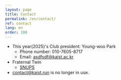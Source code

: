 ```yaml
---
layout: page
title: Contact
permalink: /en/contact/
ref: contact
lang: en
order: 100
---
```


- This year(2025)'s Club president: Young-woo Park
  - Phone number: 010-7605-8717
  - Email: [asdfsdf@kaist.ac.kr](mailto:asdfsdf@kaist.ac.kr)
- Fraternal Twin
  - [SNUPS](https://snups.org)
- contact@kaist.run is no longer in use.
